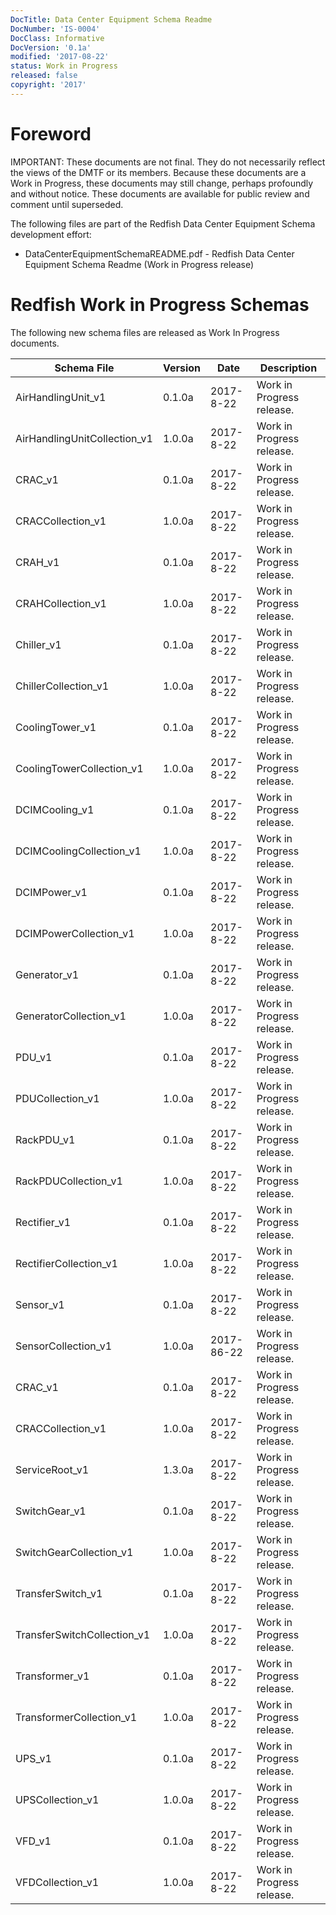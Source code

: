 ```yaml
---
DocTitle: Data Center Equipment Schema Readme
DocNumber: 'IS-0004'
DocClass: Informative
DocVersion: '0.1a'
modified: '2017-08-22'
status: Work in Progress
released: false
copyright: '2017'
---
```

# Foreword

IMPORTANT: These documents are not final. They do not necessarily reflect the views of the DMTF or its members. Because these documents are a Work in Progress, these documents may still change, perhaps profoundly and without notice. These documents are available for public review and comment until superseded.

The following files are part of the Redfish Data Center Equipment Schema development effort:

* DataCenterEquipmentSchemaREADME.pdf - Redfish Data Center Equipment Schema Readme (Work in Progress release)

# Redfish Work in Progress Schemas

The following new schema files are released as Work In Progress documents. 

| Schema File | Version | Date      | Description     |
| ---         | ---     | ---       | ---             |
| AirHandlingUnit_v1 | 0.1.0a | 2017-8-22 | Work in Progress release.  |
| AirHandlingUnitCollection_v1 | 1.0.0a | 2017-8-22 | Work in Progress release.  |
| CRAC_v1 | 0.1.0a | 2017-8-22 | Work in Progress release.  |
| CRACCollection_v1 | 1.0.0a | 2017-8-22 | Work in Progress release.  |
| CRAH_v1 | 0.1.0a | 2017-8-22 | Work in Progress release.  |
| CRAHCollection_v1 | 1.0.0a | 2017-8-22 | Work in Progress release.  |
| Chiller_v1 | 0.1.0a | 2017-8-22 | Work in Progress release.  |
| ChillerCollection_v1 | 1.0.0a | 2017-8-22 | Work in Progress release.  |
| CoolingTower_v1 | 0.1.0a | 2017-8-22 | Work in Progress release.  |
| CoolingTowerCollection_v1 | 1.0.0a | 2017-8-22 | Work in Progress release.  |
| DCIMCooling_v1 | 0.1.0a | 2017-8-22 | Work in Progress release.  |
| DCIMCoolingCollection_v1 | 1.0.0a | 2017-8-22 | Work in Progress release.  |
| DCIMPower_v1 | 0.1.0a | 2017-8-22 | Work in Progress release.  |
| DCIMPowerCollection_v1 | 1.0.0a | 2017-8-22 | Work in Progress release.  |
| Generator_v1 | 0.1.0a | 2017-8-22 | Work in Progress release.  |
| GeneratorCollection_v1 | 1.0.0a | 2017-8-22 | Work in Progress release.  |
| PDU_v1 | 0.1.0a | 2017-8-22 | Work in Progress release.  |
| PDUCollection_v1 | 1.0.0a | 2017-8-22 | Work in Progress release.  |
| RackPDU_v1 | 0.1.0a | 2017-8-22 | Work in Progress release.  |
| RackPDUCollection_v1 | 1.0.0a | 2017-8-22 | Work in Progress release.  |
| Rectifier_v1 | 0.1.0a | 2017-8-22 | Work in Progress release.  |
| RectifierCollection_v1 | 1.0.0a | 2017-8-22 | Work in Progress release.  |
| Sensor_v1 | 0.1.0a | 2017-8-22 | Work in Progress release.  |
| SensorCollection_v1 | 1.0.0a | 2017-86-22 | Work in Progress release.  |
| CRAC_v1 | 0.1.0a | 2017-8-22 | Work in Progress release.  |
| CRACCollection_v1 | 1.0.0a | 2017-8-22 | Work in Progress release.  |
| ServiceRoot_v1 | 1.3.0a | 2017-8-22 | Work in Progress release.  |
| SwitchGear_v1 | 0.1.0a | 2017-8-22 | Work in Progress release.  |
| SwitchGearCollection_v1 | 1.0.0a | 2017-8-22 | Work in Progress release.  |
| TransferSwitch_v1 | 0.1.0a | 2017-8-22 | Work in Progress release.  |
| TransferSwitchCollection_v1 | 1.0.0a | 2017-8-22 | Work in Progress release.  |
| Transformer_v1 | 0.1.0a | 2017-8-22 | Work in Progress release.  |
| TransformerCollection_v1 | 1.0.0a | 2017-8-22 | Work in Progress release.  |
| UPS_v1 | 0.1.0a | 2017-8-22 | Work in Progress release.  |
| UPSCollection_v1 | 1.0.0a | 2017-8-22 | Work in Progress release.  |
| VFD_v1 | 0.1.0a | 2017-8-22 | Work in Progress release.  |
| VFDCollection_v1 | 1.0.0a | 2017-8-22 | Work in Progress release.  |
